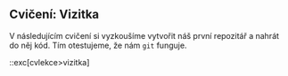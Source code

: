 ## Cvičení: Vizitka

V následujícím cvičení si vyzkoušíme vytvořit náš první repozitář a nahrát do něj kód. Tím otestujeme, že nám `git` funguje.

::exc[cvlekce>vizitka]
